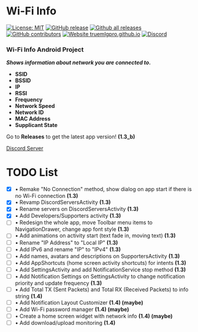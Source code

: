# Wi-Fi Info
[![License: MIT](https://img.shields.io/badge/License-MIT-yellow.svg)](https://opensource.org/licenses/MIT) 
[![GitHub release](https://img.shields.io/github/release/TrueMLGPro/Wi-Fi_Info.svg)](https://GitHub.com/TrueMLGPro/Wi-Fi_Info/releases/)
[![Github all releases](https://img.shields.io/github/downloads/TrueMLGPro/Wi-Fi_Info/total.svg)](https://api.github.com/TrueMLGPro/Wi-Fi_Info/releases/all/)
[![GitHub contributors](https://img.shields.io/github/contributors/TrueMLGPro/Wi-Fi_Info.svg)](https://GitHub.com/TrueMLGPro/Wi-Fi_Info/graphs/contributors/)
[![Website truemlgpro.github.io](https://img.shields.io/website-up-down-green-red/https/truemlgpro.github.io/Wi-Fi_Info.svg)](https://truemlgpro.github.io/Wi-Fi_Info/)
[![Discord](https://img.shields.io/discord/601107291915419658.svg)](https://discord.gg/qXE2DFr)
### Wi-Fi Info Android Project

***Shows information about network you are connected to.***

* __SSID__
* __BSSID__
* __IP__
* __RSSI__
* __Frequency__
* __Network Speed__
* __Network ID__
* __MAC Address__
* __Supplicant State__

Go to **Releases** to get the latest app version! **(1.3_b)**

[Discord Server](https://discord.gg/qXE2DFr)

# TODO List

- [x] • Remake "No Connection" method, show dialog on app start if there is no Wi-Fi connection **(1.3)**
- [x] • Revamp DiscordServersActivity **(1.3)**
- [x] • Rename servers on DiscordServersActivity **(1.3)**
- [x] • Add Developers/Supporters activity **(1.3)**
- [ ] • Redesign the whole app, move Toolbar menu items to NavigationDrawer, change app font style **(1.3)**
- [ ] • Add animations on activity start (text fade in, moving text) **(1.3)**
- [ ] • Rename "IP Address" to "Local IP" **(1.3)**
- [ ] • Add IPv6 and rename "IP" to "IPv4" **(1.3)**
- [ ] • Add names, avatars and descriptions on SupportersActivity **(1.3)**
- [ ] • Add AppShortcuts (home screen activity shortcuts) for intents **(1.3)**
- [ ] • Add SettingsActivity and add NotificationService stop method **(1.3)**
- [ ] • Add Notification Settings on SettingsActivity to change notification priority and update frequency **(1.3)**
- [ ] • Add Total TX (Sent Packets) and Total RX (Received Packets) to info string **(1.4)**
- [ ] • Add Notification Layout Customizer **(1.4) (maybe)**
- [ ] • Add Wi-Fi password manager **(1.4) (maybe)**
- [ ] • Create a home screen widget with network info **(1.4) (maybe)**
- [ ] • Add download/upload monitoring **(1.4)**
